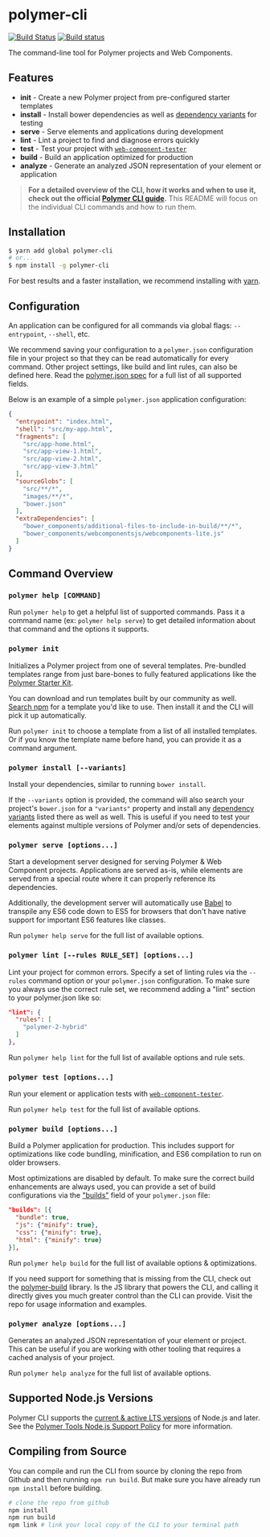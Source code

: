 # polymer-cli

[![Build Status](https://travis-ci.org/Polymer/polymer-cli.svg?branch=master)](https://travis-ci.org/Polymer/polymer-cli)
[![Build status](https://ci.appveyor.com/api/projects/status/3xc7rkapu39rw9fs/branch/master?svg=true)](https://ci.appveyor.com/project/justinfagnani/polymer-cli/branch/master)

The command-line tool for Polymer projects and Web Components.

## Features

  - **init** - Create a new Polymer project from pre-configured starter templates
  - **install** - Install bower dependencies as well as [dependency variants](https://www.polymer-project.org/2.0/docs/glossary#dependency-variants) for testing
  - **serve**	- Serve elements and applications during development
  - **lint** - Lint a project to find and diagnose errors quickly
  - **test** - Test your project with [`web-component-tester`](https://github.com/Polymer/web-component-tester/)
  - **build**	- Build an application optimized for production
  - **analyze** - Generate an analyzed JSON representation of your element or application

> **For a detailed overview of the CLI, how it works and when to use it, check out the official
[Polymer CLI guide](https://www.polymer-project.org/2.0/docs/tools/polymer-cli).**
> This README will focus on the individual CLI commands and how to run them.


## Installation

```bash
$ yarn add global polymer-cli
# or...
$ npm install -g polymer-cli
```

For best results and a faster installation, we recommend installing with [yarn](https://yarnpkg.com/en/).

## Configuration

An application can be configured for all commands via global flags: `--entrypoint`, `--shell`, etc.

We recommend saving your configuration to a `polymer.json` configuration file in your project so that they can be read automatically for every command. Other project settings, like build and lint rules, can also be defined here. Read the [polymer.json spec](https://www.polymer-project.org/2.0/docs/tools/polymer-json) for a full list of all supported fields.

Below is an example of a simple `polymer.json` application configuration:

```json
{
  "entrypoint": "index.html",
  "shell": "src/my-app.html",
  "fragments": [
    "src/app-home.html",
    "src/app-view-1.html",
    "src/app-view-2.html",
    "src/app-view-3.html"
  ],
  "sourceGlobs": [
    "src/**/*",
    "images/**/*",
    "bower.json"
  ],
  "extraDependencies": [
    "bower_components/additional-files-to-include-in-build/**/*",
    "bower_components/webcomponentsjs/webcomponents-lite.js"
  ]
}
```


## Command Overview

### `polymer help [COMMAND]`

Run `polymer help` to get a helpful list of supported commands. Pass it a command name (ex: `polymer help serve`) to get detailed information about that command and the options it supports.


### `polymer init`

Initializes a Polymer project from one of several templates. Pre-bundled templates range from just bare-bones to fully featured applications like the [Polymer Starter Kit](https://github.com/PolymerElements/polymer-starter-kit).

You can download and run templates built by our community as well. [Search npm](https://www.npmjs.com/search?q=generator-polymer-init) for a template you'd like to use. Then install it and the CLI will pick it up automatically.

Run `polymer init` to choose a template from a list of all installed templates. Or if you know the template name before hand, you can provide it as a command argument.


### `polymer install [--variants]`

Install your dependencies, similar to running `bower install`.

If the `--variants` option is provided, the command will also search your project's `bower.json` for a `"variants"` property and install any [dependency variants](https://www.polymer-project.org/2.0/docs/glossary#dependency-variants) listed there as well as well. This is useful if you need to test your elements against multiple versions of Polymer and/or sets of dependencies.


### `polymer serve [options...]`

Start a development server designed for serving Polymer & Web Component projects. Applications are served as-is, while elements are served from a special route where it can properly reference its dependencies.

Additionally, the development server will automatically use [Babel](https://babeljs.io) to transpile any ES6 code down to ES5 for browsers that don't have native support for important ES6 features like classes.

Run `polymer help serve` for the full list of available options.


### `polymer lint [--rules RULE_SET] [options...]`

Lint your project for common errors. Specify a set of linting rules via the `--rules` command option or your `polymer.json` configuration. To make sure you always use the correct rule set, we recommend adding a "lint" section to your polymer.json like so:

```json
"lint": {
  "rules": [
    "polymer-2-hybrid"
  ]
},
```

Run `polymer help lint` for the full list of available options and rule sets.


### `polymer test [options...]`

Run your element or application tests with [`web-component-tester`](https://github.com/Polymer/web-component-tester/).

Run `polymer help test` for the full list of available options.


### `polymer build [options...]`

Build a Polymer application for production. This includes support for optimizations like code bundling, minification, and ES6 compilation to run on older browsers.

Most optimizations are disabled by default. To make sure the correct build enhancements are always used, you can provide a set of build configurations via the ["builds"](https://www.polymer-project.org/2.0/docs/tools/polymer-json#builds) field of your `polymer.json` file:

```json
"builds": [{
  "bundle": true,
  "js": {"minify": true},
  "css": {"minify": true},
  "html": {"minify": true}
}],
```

Run `polymer help build` for the full list of available options & optimizations.

If you need support for something that is missing from the CLI, check out the [polymer-build](https://github.com/Polymer/polymer-build) library. Is the JS library that powers the CLI, and calling it directly gives you much greater control than the CLI can provide. Visit the repo for usage information and examples.


### `polymer analyze [options...]`

Generates an analyzed JSON representation of your element or project. This can be useful if you are working with other tooling that requires a cached analysis of your project.

Run `polymer help analyze` for the full list of available options.


## Supported Node.js Versions

Polymer CLI supports the [current & active LTS versions](https://github.com/nodejs/LTS) of Node.js and later. See the [Polymer Tools Node.js Support Policy](https://www.polymer-project.org/2.0/docs/tools/node-support) for more information.

## Compiling from Source

You can compile and run the CLI from source by cloning the repo from Github and then running `npm run build`. But make sure you have already run `npm install` before building.

```bash
# clone the repo from github
npm install
npm run build
npm link # link your local copy of the CLI to your terminal path
```


